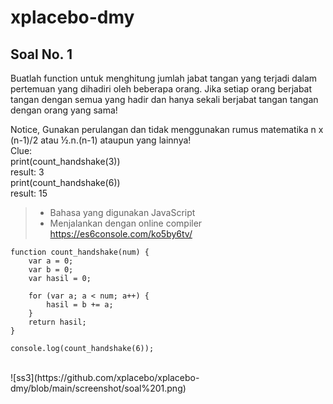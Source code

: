 # xplacebo-dmy
## Soal No. 1
Buatlah function untuk menghitung jumlah jabat tangan yang terjadi dalam pertemuan yang dihadiri oleh beberapa orang. Jika setiap orang berjabat tangan dengan semua yang hadir dan hanya sekali berjabat tangan tangan dengan orang yang sama!

Notice, Gunakan perulangan dan tidak menggunakan rumus matematika n x (n-1)/2 atau ½.n.(n-1) ataupun yang lainnya!
<br />
Clue:
<br />
print(count_handshake(3))
<br />
result: 3
<br />
print(count_handshake(6))
<br />
result: 15
<br />
> * Bahasa yang digunakan JavaScript
> * Menjalankan dengan online compiler https://es6console.com/ko5by6tv/

	function count_handshake(num) {
        var a = 0;
        var b = 0;
        var hasil = 0;

        for (var a; a < num; a++) {
            hasil = b += a;
        }
        return hasil;   
    }

    console.log(count_handshake(6));
<br />
![ss3](https://github.com/xplacebo/xplacebo-dmy/blob/main/screenshot/soal%201.png)